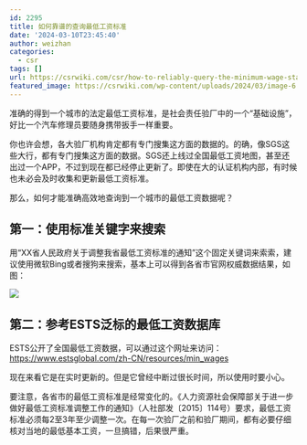 ```yaml
---
id: 2295
title: 如何靠谱的查询最低工资标准
date: '2024-03-10T23:45:40'
author: weizhan
categories:
  - csr
tags: []
url: https://csrwiki.com/csr/how-to-reliably-query-the-minimum-wage-standard
featured_image: https://csrwiki.com/wp-content/uploads/2024/03/image-6.png
---
```


准确的得到一个城市的法定最低工资标准，是社会责任验厂中的一个“基础设施”，好比一个汽车修理员要随身携带扳手一样重要。

你也许会想，各大验厂机构肯定都有专门搜集这方面的数据的。的确，像SGS这些大行，都有专门搜集这方面的数据。SGS还上线过全国最低工资地图，甚至还出过一个APP，不过到现在都已经停止更新了。即使在大的认证机构内部，有时候也未必会及时收集和更新最低工资标准。

那么，如何才能准确高效地查询到一个城市的最低工资数据呢？

## 第一：使用标准关键字来搜索

用“XX省人民政府关于调整我省最低工资标准的通知”这个固定关键词来索索，建议使用微软Bing或者搜狗来搜索，基本上可以得到各省市官网权威数据结果，如图：

![](https://csrwiki.com/wp-content/uploads/2024/03/image-7-624x145.png)

## 第二：参考ESTS泛标的最低工资数据库

ESTS公开了全国最低工资数据，可以通过这个网址来访问：<https://www.estsglobal.com/zh-CN/resources/min_wages>

现在来看它是在实时更新的。但是它曾经中断过很长时间，所以使用时要小心。

要注意，各省市的最低工资标准是经常变化的。《人力资源社会保障部关于进一步做好最低工资标准调整工作的通知》（人社部发〔2015〕114号）要求，最低工资标准必须每2至3年至少调整一次。在每一次验厂之前和验厂期间，都有必要仔细核对当地的最低基本工资，一旦搞错，后果很严重。
